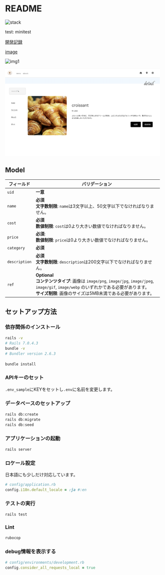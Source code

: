# README

<img alt="stack" src="https://skillicons.dev/icons?theme=dark&perline=7&i=css,bootstrap,rails,minitest" />

test: minitest

[開発記録](./.md/./DEV.md)

[image](./.md/assets/)

![img1](./.md/assets/home.png)

![img2](./.md/assets/product-show.png)

## Model

| フィールド    | バリデーション                                                                                                                                                                                                    |
| ------------- | ----------------------------------------------------------------------------------------------------------------------------------------------------------------------------------------------------------------- |
| `uid`         | **一意**                                                                                                                                                                                                          |
| `name`        | **必須**<br> **文字数制限**: `name`は3文字以上、50文字以下でなければなりません。                                                                                                                                  |
| `cost`        | **必須**<br> **数値制限**: `cost`は0より大きい数値でなければなりません。                                                                                                                                          |
| `price`       | **必須**:<br> **数値制限**: `price`は0より大きい数値でなければなりません。                                                                                                                                        |
| `category`    | **必須**                                                                                                                                                                                                          |
| `description` | **必須**<br> **文字数制限**: `description`は200文字以下でなければなりません。                                                                                                                                     |
| `ref`         | **Optional** <br> **コンテンツタイプ**: 画像は `image/png`, `image/jpg`, `image/jpeg`, `image/gif`, `image/webp` のいずれかである必要があります。<br> **サイズ制限**: 画像のサイズは5MB未満である必要があります。 |

## セットアップ方法

### 依存関係のインストール

```bash
rails -v
# Rails 7.0.4.3
bundle -v
# Bundler version 2.6.3

bundle install
```

### APIキーのセット

`.env_sample`にKEYをセットし`.env`に名前を変更します。

### データベースのセットアップ

```bash
rails db:create
rails db:migrate
rails db:seed
```

### アプリケーションの起動

```bash
rails server
```

### ロケール設定

日本語にも少しだけ対応しています。

```ruby
# config/application.rb
config.i18n.default_locale = :ja #:en
```

### テストの実行

```bash
rails test
```

### Lint

```bash
rubocop
```

### debug情報を表示する

```rb
# config/environments/development.rb
config.consider_all_requests_local = true
```
